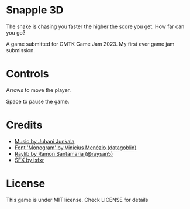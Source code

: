 # Snapple 3D

The snake is chasing you faster the higher the score you get. How far can you go?

A game submitted for GMTK Game Jam 2023. My first ever game jam submission.

# Controls

Arrows to move the player.

Space to pause the game.

# Credits

- [Music by Juhani Junkala](https://opengameart.org/content/4-chiptunes-adventure)
- [Font 'Monogram' by Vinícius Menézio (datagoblin)](https://datagoblin.itch.io/monogram)
- [Raylib by Ramon Santamaria (@raysan5)](https://www.raylib.com/)
- [SFX by jsfxr](https://sfxr.me)

# License

This game is under MIT license. Check LICENSE for details

